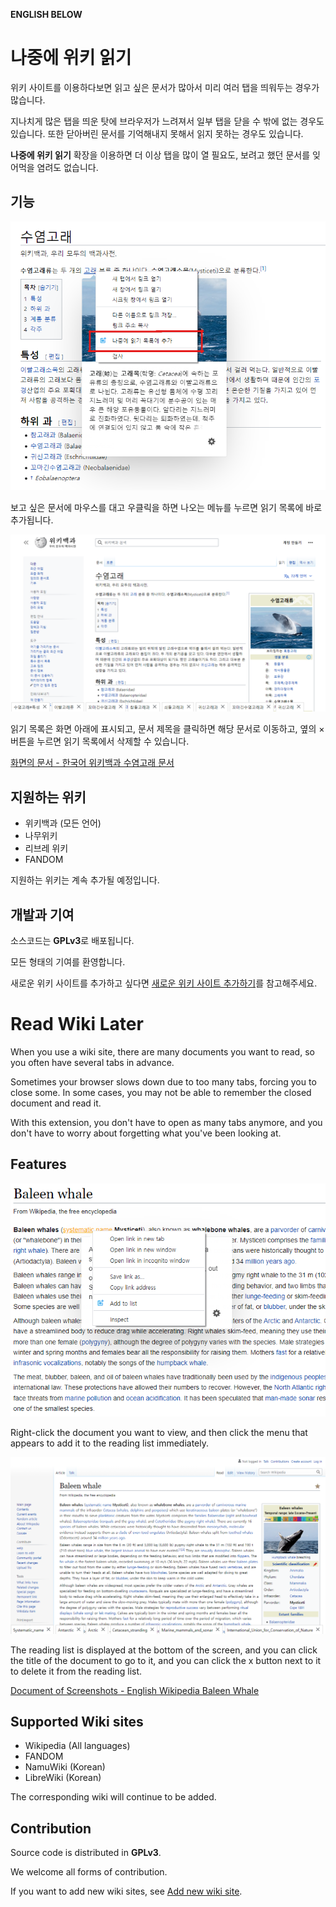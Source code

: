 **ENGLISH BELOW**

# 나중에 위키 읽기 #

위키 사이트를 이용하다보면 읽고 싶은 문서가 많아서 미리 여러 탭을 띄워두는 경우가 많습니다.

지나치게 많은 탭을 띄운 탓에 브라우저가 느려져서 일부 탭을 닫을 수 밖에 없는 경우도 있습니다. 또한 닫아버린 문서를 기억해내지 못해서 읽지 못하는 경우도 있습니다.

**나중에 위키 읽기** 확장을 이용하면 더 이상 탭을 많이 열 필요도, 보려고 했던 문서를 잊어먹을 염려도 없습니다.

## 기능 ##

![우클릭 메뉴](doc/res/rightclick.ko.png)

보고 싶은 문서에 마우스를 대고 우클릭을 하면 나오는 메뉴를 누르면 읽기 목록에 바로 추가됩니다.

![확장 사용 화면](doc/res/use.ko.png)

읽기 목록은 화면 아래에 표시되고, 문서 제목을 클릭하면 해당 문서로 이동하고, 옆의 × 버튼을 누르면 읽기 목록에서 삭제할 수 있습니다.

[화면의 문서 - 한국어 위키백과 수염고래 문서](https://ko.wikipedia.org/wiki/%EC%88%98%EC%97%BC%EA%B3%A0%EB%9E%98)

## 지원하는 위키 ##

* 위키백과 (모든 언어)
* 나무위키
* 리브레 위키
* FANDOM

지원하는 위키는 계속 추가될 예정입니다.

## 개발과 기여 ##

소스코드는 **GPLv3**로 배포됩니다.

모든 형태의 기여를 환영합니다.

새로운 위키 사이트를 추가하고 싶다면 [새로운 위키 사이트 추가하기](doc/HowToAddNewSite.md)를 참고해주세요.

# Read Wiki Later

When you use a wiki site, there are many documents you want to read, so you often have several tabs in advance.

Sometimes your browser slows down due to too many tabs, forcing you to close some. In some cases, you may not be able to remember the closed document and read it.

With this extension, you don't have to open as many tabs anymore, and you don't have to worry about forgetting what you've been looking at.

## Features ##

![Use right-click menu to add](doc/res/rightclick.en.png)

Right-click the document you want to view, and then click the menu that appears to add it to the reading list immediately.

![Reading list bar below](doc/res/use.en.png)

The reading list is displayed at the bottom of the screen, and you can click the title of the document to go to it, and you can click the x button next to it to delete it from the reading list.

[Document of Screenshots - English Wikipedia Baleen Whale](https://en.wikipedia.org/wiki/Baleen_whale)

## Supported Wiki sites ##

* Wikipedia (All languages)
* FANDOM
* NamuWiki (Korean)
* LibreWiki (Korean)

The corresponding wiki will continue to be added.

## Contribution ##

Source code is distributed in **GPLv3**.

We welcome all forms of contribution.

If you want to add new wiki sites, see [Add new wiki site]((doc/HowToAddNewSite.md)).